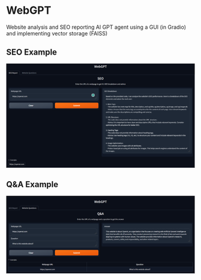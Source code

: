 # WebGPT
Website analysis and SEO reporting AI GPT agent using a GUI (in Gradio) and implementing vector storage (FAISS)

## SEO Example
![](example-images/seo.png)

## Q&A Example
![](example-images/qna.png)
